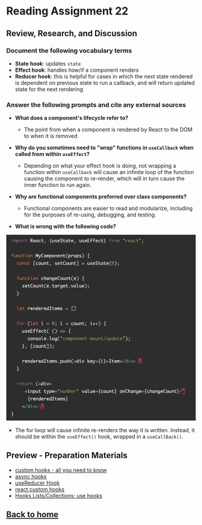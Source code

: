 # Reading Assignment 22

## Review, Research, and Discussion

### Document the following vocabulary terms

- **State hook**: updates `state`
- **Effect hook**: handles how/if a component renders
- **Reducer hook**: this is helpful for cases in which the next state rendered is dependent on previous state to run a callback, and will return updated state for the next rendering

### Answer the following prompts and cite any external sources

- **What does a component's lifecycle refer to?**
  - The point from when a component is rendered by React to the DOM to when it is removed
- **Why do you sometimes need to "wrap" functions in `useCallback` when called from within `useEffect`?**
  - Depending on what your effect hook is doing, not wrapping a function within `useCallback` will cause an infinite loop of the function causing the component to re-render, which will in turn cause the inner function to run again.

- **Why are functional components preferred over class components?**
  - Functional components are easier to read and modularize, including for the purposes of re-using, debugging, and testing.

- **What is wrong with the following code?**

![debug-code](./401_read22-1.png)

  - The for loop will cause infinite re-renders the way it is written. Instead, it should be within the `useEffect()` hook, wrapped in a `useCallBack()`.

## Preview - Preparation Materials

- [custom hooks - all you need to know](https://www.telerik.com/blogs/everything-you-need-to-create-a-custom-react-hook)
- [async hooks](https://dev.to/vinodchauhan7/react-hooks-with-async-await-1n9g)
- [useReducer Hook](https://reactjs.org/docs/hooks-reference.html#usereducer)
- [react custom hooks](https://reactjs.org/docs/hooks-custom.html)
- [Hooks Lists/Collections: use hooks](https://usehooks.com/)

## [Back to home](https://dcalhoun286.github.io/reading-notes/)
